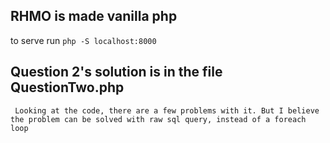 ## RHMO is made vanilla php

to serve run ```php -S localhost:8000```

## Question 2's solution is in the file QuestionTwo.php
``` Looking at the code, there are a few problems with it. But I believe the problem can be solved with raw sql query, instead of a foreach loop```
